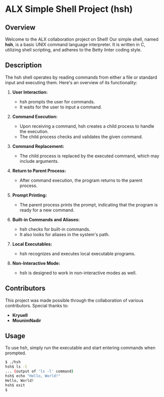 # ALX Simple Shell Project (hsh)

## Overview
Welcome to the ALX collaboration project on Shell! Our simple shell, named **hsh**, is a basic UNIX command language interpreter. It is written in C, utilizing shell scripting, and adheres to the Betty linter coding style.

## Description
The hsh shell operates by reading commands from either a file or standard input and executing them. Here's an overview of its functionality:

1. **User Interaction:**
   - hsh prompts the user for commands.
   - It waits for the user to input a command.

2. **Command Execution:**
   - Upon receiving a command, hsh creates a child process to handle the execution.
   - The child process checks and validates the given command.

3. **Command Replacement:**
   - The child process is replaced by the executed command, which may include arguments.

4. **Return to Parent Process:**
   - After command execution, the program returns to the parent process.

5. **Prompt Printing:**
   - The parent process prints the prompt, indicating that the program is ready for a new command.

6. **Built-in Commands and Aliases:**
   - hsh checks for built-in commands.
   - It also looks for aliases in the system's path.

7. **Local Executables:**
   - hsh recognizes and executes local executable programs.

8. **Non-Interactive Mode:**
   - hsh is designed to work in non-interactive modes as well.

## Contributors
This project was made possible through the collaboration of various contributors. Special thanks to:

- **Kryuell**
- **MounimNadir**

## Usage
To use hsh, simply run the executable and start entering commands when prompted.

```bash
$ ./hsh
hsh$ ls -l
... (output of 'ls -l' command)
hsh$ echo "Hello, World!"
Hello, World!
hsh$ exit
$
